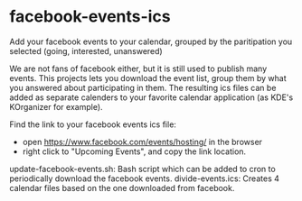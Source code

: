 # facebook-events-ics
Add your facebook events to your calendar, grouped by the paritipation you selected (going, interested, unanswered)

We are not fans of facebook either, but it is still used to publish many events.
This projects lets you download the event list, group them by what you answered about participating in them.
The resulting ics files can be added as separate calenders to your favorite calendar application (as KDE's KOrganizer for example).

Find the link to your facebook events ics file:
- open https://www.facebook.com/events/hosting/ in the browser
- right click to "Upcoming Events", and copy the link location.

update-facebook-events.sh: Bash script which can be added to cron to periodically download the facebook events.
divide-events.ics: Creates 4 calendar files based on the one downloaded from facebook.
